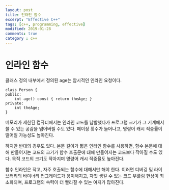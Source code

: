 ```yaml
---
layout: post
title: 인라인 함수
excerpt: "Effective C++"
tags: [c++, programming, effective]
modified: 2019-01-28
comments: true
category : c++
---
```


# 인라인 함수

클래스 정의 내부에서 정의된 age는 암시적인 인라인 요청이다.
```
class Person {
public:
    int age() const { return theAge; }
private:
    int theAge;
}
```

메모리가 제한된 컴퓨터에서는 인라인 코드를 남발했다가
프로그램 크기가 그 기계에서 쓸 수 있는 공감을 넘어버릴 수도 있다. 페이징 횟수가 늘어나고, 명령어 캐시 적중률이 떨어질 가능성도 높아진다.

하지만 반대의 경우도 있다. 본문 길이가 짧은 인라인 함수를 사용하면, 함수 본문에 대해 만들어지는 코드의 크기가 함수 호출문에 대해 만들어지는 코드보다 작아질 수도 있다. 목적 코드의 크기도 작아지며 명령어 캐시 적중율도 높아진다.

함수 인라인은 작고, 자주 호출되는 함수에 대해서만 해야 한다. 이러면 디버깅 및 라이브러리의 바이너리 업그레이드가 용이해지고, 자칫 생길 수 있는 코드 부풀림 현상이 최소화되며, 프로그램의 속력이 더 빨라질 수 있는 여지가 많아진다.

